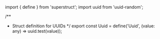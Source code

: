 import { define } from 'superstruct';
import uuid from 'uuid-random';

/**
 * Struct definition for UUIDs
 */
export const Uuid = define<string>('Uuid', (value: any) => uuid.test(value));
